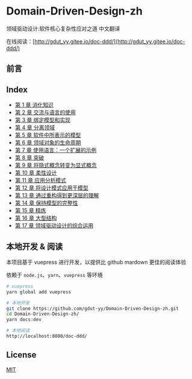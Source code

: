 # Domain-Driven-Design-zh

领域驱动设计:软件核心复杂性应对之道 中文翻译

在线阅读：[http://gdut_yy.gitee.io/doc-ddd/](http://gdut_yy.gitee.io/doc-ddd/)

<!-- <img src="./docs/cover.png" width=40%> -->

## 前言

## Index

- [第 1 章 消化知识](docs/ch1.md)
- [第 2 章 交流与语言的使用](docs/ch2.md)
- [第 3 章 绑定模型和实现](docs/ch3.md)
- [第 4 章 分离领域](docs/ch4.md)
- [第 5 章 软件中所表示的模型](docs/ch5.md)
- [第 6 章 领域对象的生命周期](docs/ch6.md)
- [第 7 章 使用语言：一个扩展的示例](docs/ch7.md)
- [第 8 章 突破](docs/ch8.md)
- [第 9 章 将隐式概念转变为显式概念](docs/ch9.md)
- [第 10 章 柔性设计](docs/ch10.md)
- [第 11 章 应用分析模式](docs/ch11.md)
- [第 12 章 将设计模式应用于模型](docs/ch12.md)
- [第 13 章 通过重构得到更深层的理解](docs/ch13.md)
- [第 14 章 保持模型的完整性](docs/ch14.md)
- [第 15 章 精炼](docs/ch15.md)
- [第 16 章 大型结构](docs/ch16.md)
- [第 17 章 领域驱动设计的综合运用](docs/ch17.md)

## 本地开发 & 阅读

本项目基于 vuepress 进行开发，以提供比 github mardown 更佳的阅读体验

依赖于 `node.js`、`yarn`、`vuepress` 等环境

```sh
# vuepress
yarn global add vuepress

# 本地开发
git clone https://github.com/gdut-yy/Domain-Driven-Design-zh.git
cd Domain-Driven-Design-zh/
yarn docs:dev

# 本地阅读
http://localhost:8080/doc-ddd/
```

## License

[MIT](https://github.com/gdut-yy/Domain-Driven-Design-zh/blob/master/LICENSE)
